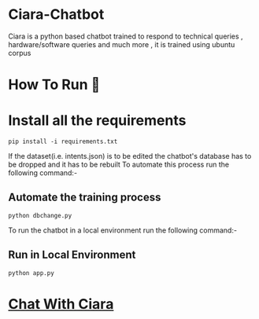 
# Ciara-Chatbot

Ciara is a python based chatbot trained to respond to technical queries , hardware/software queries and much more , it is trained using ubuntu corpus




# How To Run 🏃‍

# Install all the requirements
    
    pip install -i requirements.txt


If the dataset(i.e. intents.json) is to be edited the chatbot's database has to be dropped and it has to be rebuilt
To automate this process run the following command:-
## Automate the training process

    python dbchange.py

To run the chatbot in a local environment run the following command:-
## Run in Local Environment

    python app.py

# [Chat With Ciara](http://ciara-chatbot.herokuapp.com/)
